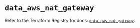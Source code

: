 # `data_aws_nat_gateway`

Refer to the Terraform Registry for docs: [`data_aws_nat_gateway`](https://registry.terraform.io/providers/hashicorp/aws/6.13.0/docs/data-sources/nat_gateway).
